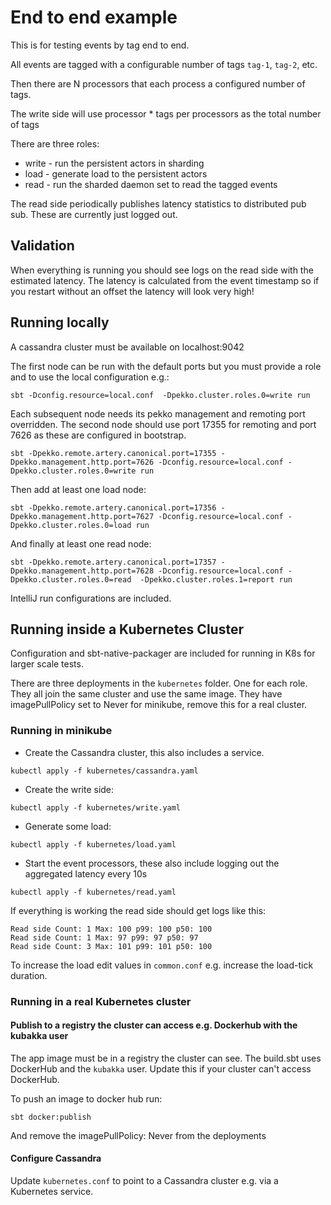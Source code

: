 # End to end example

This is for testing events by tag end to end.

All events are tagged with a configurable number of tags `tag-1`, `tag-2`, etc.

Then there are N processors that each process a configured number of tags.

The write side will use processor * tags per processors as the total number of tags

There are three roles:

* write - run the persistent actors in sharding
* load - generate load to the persistent actors
* read - run the sharded daemon set to read the tagged events

The read side periodically publishes latency statistics to distributed pub sub. These are currently just logged out.

## Validation

When everything is running you should see logs on the read side with the estimated latency.
The latency is calculated from the event timestamp so if you restart without an offset the latency will look very high!


## Running locally

A cassandra cluster must be available on localhost:9042

The first node can be run with the default ports but you must provide a role and to use the local configuration e.g.:

`sbt -Dconfig.resource=local.conf  -Dpekko.cluster.roles.0=write run` 

Each subsequent node needs its pekko management and remoting port overridden. The second node should use port 17355 for remoting
and port 7626 as these are configured in bootstrap. 

`sbt -Dpekko.remote.artery.canonical.port=17355 -Dpekko.management.http.port=7626 -Dconfig.resource=local.conf -Dpekko.cluster.roles.0=write run`

Then add at least one load node:

`sbt -Dpekko.remote.artery.canonical.port=17356 -Dpekko.management.http.port=7627 -Dconfig.resource=local.conf -Dpekko.cluster.roles.0=load run`

And finally at least one read node:

`sbt -Dpekko.remote.artery.canonical.port=17357 -Dpekko.management.http.port=7628 -Dconfig.resource=local.conf -Dpekko.cluster.roles.0=read  -Dpekko.cluster.roles.1=report run`

IntelliJ run configurations are included.

## Running inside a Kubernetes Cluster

Configuration and sbt-native-packager are included for running in K8s for larger scale tests.

There are three deployments in the `kubernetes` folder. One for each role. They all join the same cluster
and use the same image. They have imagePullPolicy set to Never for minikube, remove this for a real cluster.


### Running in minikube

* Create the Cassandra cluster, this also includes a service.

`kubectl apply -f kubernetes/cassandra.yaml`

* Create the write side: 

`kubectl apply -f kubernetes/write.yaml`

* Generate some load:

`kubectl apply -f kubernetes/load.yaml`

* Start the event processors, these also include logging out the aggregated latency every 10s

`kubectl apply -f kubernetes/read.yaml`

If everything is working the read side should get logs like this:

```
Read side Count: 1 Max: 100 p99: 100 p50: 100
Read side Count: 1 Max: 97 p99: 97 p50: 97
Read side Count: 3 Max: 101 p99: 101 p50: 100
```

To increase the load edit values in `common.conf` e.g. increase the load-tick duration.


### Running in a real Kubernetes cluster

#### Publish to a registry the cluster can access e.g. Dockerhub with the kubakka user

The app image must be in a registry the cluster can see.
The build.sbt uses DockerHub and the `kubakka` user. Update this if your cluster can't 
access DockerHub.

To push an image to docker hub run:

`sbt docker:publish`

And remove the imagePullPolicy: Never from the deployments

#### Configure Cassandra 

Update `kubernetes.conf` to point to a Cassandra cluster e.g. via a Kubernetes service.
